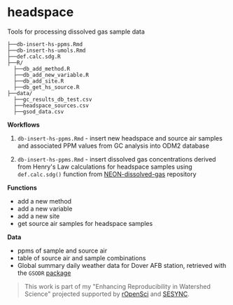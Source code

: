 # headspace

Tools for processing dissolved gas sample data

```
├──db-insert-hs-ppms.Rmd
├──db-insert-hs-umols.Rmd
├──def.calc.sdg.R
├──R/
  ├──db_add_method.R
  ├──db_add_new_variable.R
  ├──db_add_site.R
  ├──db_get_hs_source.R
├──data/
  ├──gc_results_db_test.csv
  ├──headspace_sources.csv
  ├──gsod_data.csv
```

**Workflows**

1. `db-insert-hs-ppms.Rmd` - insert new headspace and source air samples and associated PPM values from GC analysis into ODM2 database

2. `db-insert-hs-ppms.Rmd` - insert dissolved gas concentrations derived from Henry's Law calculations for headspace samples using `def.calc.sdg()` function from [NEON-dissolved-gas](https://github.com/NEONScience/NEON-dissolved-gas) repository

**Functions**

* add a new method
* add a new variable
* add a new site
* get source air samples for headspace samples
  
**Data**

* ppms of sample and source air
* table of source air and sample combinations
* Global summary daily weather data for Dover AFB station, retrieved with the `GSODR` [package](https://github.com/ropensci/GSODR)

 
> This work is part of my "Enhancing Reproducibility in Watershed Science" projected supported by [rOpenSci](https://ropensci.org/) and [SESYNC](https://www.sesync.org/).